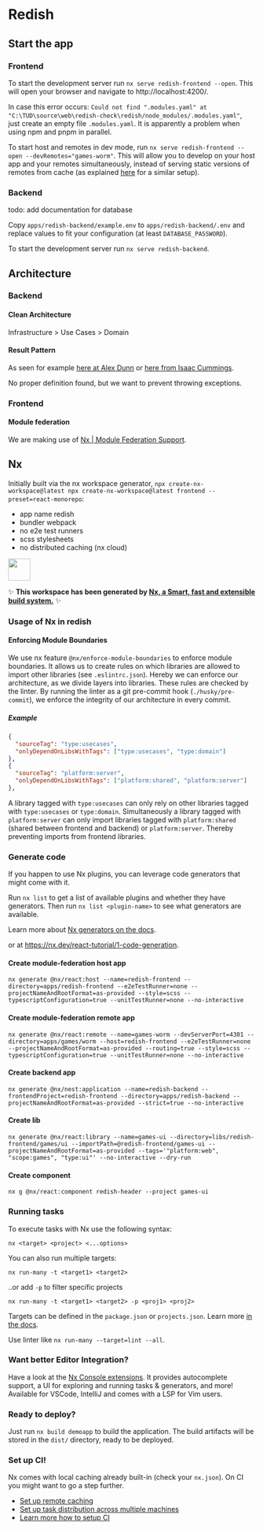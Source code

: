 # Redish

## Start the app

### Frontend

To start the development server run `nx serve redish-frontend --open`. This will open your browser and navigate to http://localhost:4200/.

In case this error occurs: `Could not find ".modules.yaml" at "C:\TUD\source\web\redish-check\redish/node_modules/.modules.yaml"`, just create an empty file `.modules.yaml`. It is apparently a problem when using npm and pnpm in parallel.

To start host and remotes in dev mode, run `nx serve redish-frontend --open --devRemotes="games-worm"`. This will allow you to develop on your host app and your remotes simultaneously, instead of serving static versions of remotes from cache (as explained [here](https://github.com/nrwl/react-module-federation) for a similar setup).

### Backend

todo: add documentation for database

Copy `apps/redish-backend/example.env` to `apps/redish-backend/.env` and replace values to fit your configuration (at least `DATABASE_PASSWORD`).

To start the development server run `nx serve redish-backend`.

## Architecture

### Backend

#### Clean Architecture

Infrastructure > Use Cases > Domain

#### Result Pattern

As seen for example [here at Alex Dunn](https://alexdunn.org/2019/02/25/clean-up-your-client-to-business-logic-relationship-with-a-result-pattern-c/) or [here from Isaac Cummings](https://medium.com/@cummingsi1993/the-operation-result-pattern-a-simple-guide-fe10ff959080).

No proper definition found, but we want to prevent throwing exceptions.

### Frontend

#### Module federation

We are making use of [Nx | Module Federation Support](https://nx.dev/concepts/more-concepts/faster-builds-with-module-federation).

## Nx

Initially built via the nx workspace generator, `npx create-nx-workspace@latest npx create-nx-workspace@latest frontend --preset=react-monorepo`:

- app name redish
- bundler webpack
- no e2e test runners
- scss stylesheets
- no distributed caching (nx cloud)

<a alt="Nx logo" href="https://nx.dev" target="_blank" rel="noreferrer"><img src="https://raw.githubusercontent.com/nrwl/nx/master/images/nx-logo.png" width="45"></a>

✨ **This workspace has been generated by [Nx, a Smart, fast and extensible build system.](https://nx.dev)** ✨

### Usage of Nx in redish

#### Enforcing Module Boundaries

We use nx feature `@nx/enforce-module-boundaries` to enforce module boundaries. It allows us to create rules on which libraries are allowed to import other libraries (see `.eslintrc.json`). Hereby we can enforce our architecture, as we divide layers into libraries. These rules are checked by the linter. By running the linter as a git pre-commit hook (`./husky/pre-commit`), we enforce the integrity of our architecture in every commit.

##### Example

```json
{
  "sourceTag": "type:usecases",
  "onlyDependOnLibsWithTags": ["type:usecases", "type:domain"]
},
{
  "sourceTag": "platform:server",
  "onlyDependOnLibsWithTags": ["platform:shared", "platform:server"]
},
```

A library tagged with `type:usecases` can only rely on other libraries tagged with `type:usecases` or `type:domain`. Simultaneously a library tagged with `platform:server` can only import libraries tagged with `platform:shared` (shared between frontend and backend) or `platform:server`. Thereby preventing imports from frontend libraries.

### Generate code

If you happen to use Nx plugins, you can leverage code generators that might come with it.

Run `nx list` to get a list of available plugins and whether they have generators. Then run `nx list <plugin-name>` to see what generators are available.

Learn more about [Nx generators on the docs](https://nx.dev/plugin-features/use-code-generators).

or at https://nx.dev/react-tutorial/1-code-generation.

#### Create module-federation host app

`nx generate @nx/react:host --name=redish-frontend --directory=apps/redish-frontend --e2eTestRunner=none --projectNameAndRootFormat=as-provided --style=scss --typescriptConfiguration=true --unitTestRunner=none --no-interactive`

#### Create module-federation remote app

`nx generate @nx/react:remote --name=games-worm --devServerPort=4301 --directory=apps/games/worm --host=redish-frontend --e2eTestRunner=none --projectNameAndRootFormat=as-provided --routing=true --style=scss --typescriptConfiguration=true --unitTestRunner=none --no-interactive`

#### Create backend app

`nx generate @nx/nest:application --name=redish-backend --frontendProject=redish-frontend --directory=apps/redish-backend --projectNameAndRootFormat=as-provided --strict=true --no-interactive`

#### Create lib

`nx generate @nx/react:library --name=games-ui --directory=libs/redish-frontend/games/ui --importPath=@redish-frontend/games-ui --projectNameAndRootFormat=as-provided --tags='"platform:web", "scope:games", "type:ui"' --no-interactive --dry-run`

#### Create component

`nx g @nx/react:component redish-header --project games-ui`

### Running tasks

To execute tasks with Nx use the following syntax:

```
nx <target> <project> <...options>
```

You can also run multiple targets:

```
nx run-many -t <target1> <target2>
```

..or add `-p` to filter specific projects

```
nx run-many -t <target1> <target2> -p <proj1> <proj2>
```

Targets can be defined in the `package.json` or `projects.json`. Learn more [in the docs](https://nx.dev/core-features/run-tasks).

Use linter like `nx run-many --target=lint --all`.

### Want better Editor Integration?

Have a look at the [Nx Console extensions](https://nx.dev/nx-console). It provides autocomplete support, a UI for exploring and running tasks & generators, and more! Available for VSCode, IntelliJ and comes with a LSP for Vim users.

### Ready to deploy?

Just run `nx build demoapp` to build the application. The build artifacts will be stored in the `dist/` directory, ready to be deployed.

### Set up CI!

Nx comes with local caching already built-in (check your `nx.json`). On CI you might want to go a step further.

- [Set up remote caching](https://nx.dev/core-features/share-your-cache)
- [Set up task distribution across multiple machines](https://nx.dev/core-features/distribute-task-execution)
- [Learn more how to setup CI](https://nx.dev/recipes/ci)
